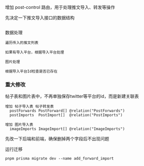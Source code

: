 
增加 post-control 路由，用于处理推文导入、转发等操作

先决定一下推文导入接口的数据结构
```

```

数据处理
```
遍历传入的推文列表

如果有导入平台，根据导入平台处理

图片处理

根据导入平台Id检查是否已存在

```


### 重大修改
帖子表和图片表中，不再单独保存twitter等平台的id，而是新建关联表
```
增加 帖子导入表 帖子转发表
  postForwards PostForward[] @relation("PostForwards")
  postImports  PostImport[]  @relation("PostImports")

增加 图片导入表
  imageImports ImageImport[] @relation("ImageImports")
```
先改一下后端和前端，确保删掉两个字段后不出现问题

运行迁移
```
pnpm prisma migrate dev --name add_forward_import
```


